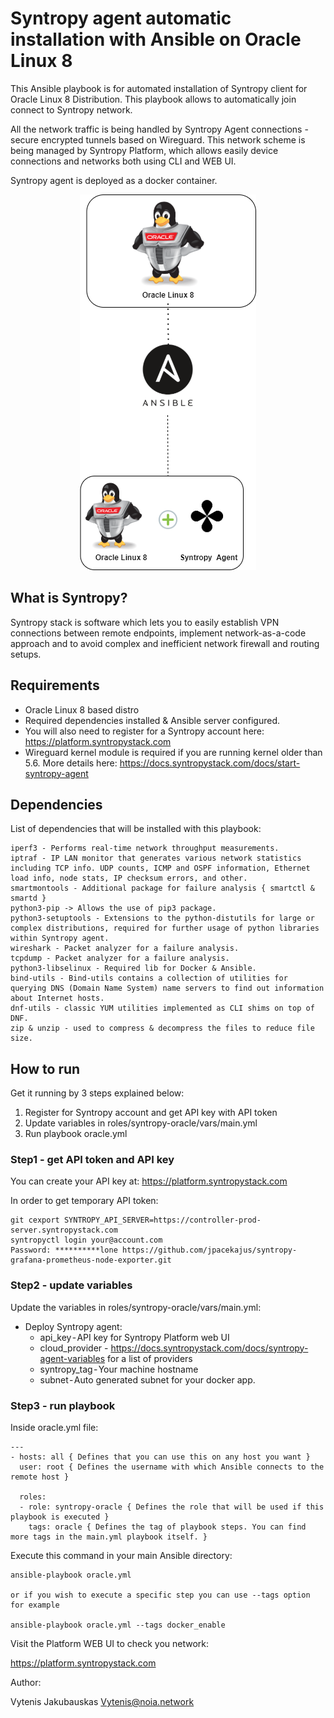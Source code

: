 # Syntropy agent automatic installation with Ansible on Oracle Linux 8

This Ansible playbook is for automated installation of Syntropy client for Oracle Linux 8 Distribution. This playbook allows to automatically join connect to Syntropy network.

All the network traffic is being handled by Syntropy Agent connections - secure encrypted tunnels based on Wireguard. This network scheme is being managed by Syntropy Platform, which allows easily device connections and networks both using CLI and WEB UI.

Syntropy agent is deployed as a docker container.

<center><img src="img/syntropy_agent_oracle.png"></center>


## What is Syntropy?

Syntropy stack is software which lets you to easily establish VPN connections between remote endpoints, implement network-as-a-code approach and to avoid complex and inefficient network firewall and routing setups.

## Requirements

- Oracle Linux 8 based distro
- Required dependencies installed & Ansible server configured. 
- You will also need to register for a Syntropy account here: https://platform.syntropystack.com
- Wireguard kernel module is required if you are running kernel older than 5.6. More details here: https://docs.syntropystack.com/docs/start-syntropy-agent

## Dependencies

List of dependencies that will be installed with this playbook:

```
iperf3 - Performs real-time network throughput measurements.
iptraf - IP LAN monitor that generates various network statistics including TCP info. UDP counts, ICMP and OSPF information, Ethernet load info, node stats, IP checksum errors, and other.
smartmontools - Additional package for failure analysis { smartctl & smartd }
python3-pip -> Allows the use of pip3 package.
python3-setuptools - Extensions to the python-distutils for large or complex distributions, required for further usage of python libraries within Syntropy agent.
wireshark - Packet analyzer for a failure analysis.
tcpdump - Packet analyzer for a failure analysis.
python3-libselinux - Required lib for Docker & Ansible.
bind-utils - Bind-utils contains a collection of utilities for querying DNS (Domain Name System) name servers to find out information about Internet hosts.
dnf-utils - classic YUM utilities implemented as CLI shims on top of DNF.
zip & unzip - used to compress & decompress the files to reduce file size.
```

## How to run

Get it running by 3 steps explained below:

1) Register for Syntropy account and get API key with API token
2) Update variables in roles/syntropy-oracle/vars/main.yml
3) Run playbook oracle.yml

### Step1 - get API token and API key
You can create your API key at: https://platform.syntropystack.com

In order to get temporary API token:
```
git cexport SYNTROPY_API_SERVER=https://controller-prod-server.syntropystack.com
syntropyctl login your@account.com
Password: **********lone https://github.com/jpacekajus/syntropy-grafana-prometheus-node-exporter.git
```

### Step2 - update variables

Update the variables in roles/syntropy-oracle/vars/main.yml:

- Deploy Syntropy agent:
  - api_key - API key for Syntropy Platform web UI
  - cloud_provider - https://docs.syntropystack.com/docs/syntropy-agent-variables for a list of providers
  - syntropy_tag - Your machine hostname
  - subnet - Auto generated subnet for your docker app.


### Step3 - run playbook

Inside oracle.yml file:
```
---
- hosts: all { Defines that you can use this on any host you want }
  user: root { Defines the username with which Ansible connects to the remote host }

  roles:
  - role: syntropy-oracle { Defines the role that will be used if this playbook is executed }
    tags: oracle { Defines the tag of playbook steps. You can find more tags in the main.yml playbook itself. }
```


Execute this command in your main Ansible directory:
```
ansible-playbook oracle.yml

or if you wish to execute a specific step you can use --tags option for example

ansible-playbook oracle.yml --tags docker_enable
```


Visit the Platform WEB UI to check you network: 

https://platform.syntropystack.com

Author:

Vytenis Jakubauskas
Vytenis@noia.network
